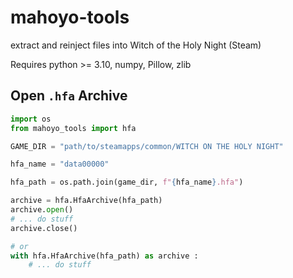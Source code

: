 # mahoyo-tools
extract and reinject files into Witch of the Holy Night (Steam)


Requires python >= 3.10, numpy, Pillow, zlib

## Open `.hfa` Archive
```python
import os
from mahoyo_tools import hfa

GAME_DIR = "path/to/steamapps/common/WITCH ON THE HOLY NIGHT"

hfa_name = "data00000"

hfa_path = os.path.join(game_dir, f"{hfa_name}.hfa")

archive = hfa.HfaArchive(hfa_path)
archive.open()
# ... do stuff
archive.close()

# or
with hfa.HfaArchive(hfa_path) as archive :
    # ... do stuff
```




